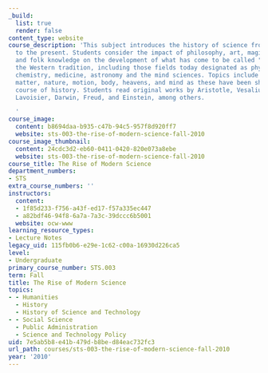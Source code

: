 ```yaml
---
_build:
  list: true
  render: false
content_type: website
course_description: 'This subject introduces the history of science from antiquity
  to the present. Students consider the impact of philosophy, art, magic, social structure,
  and folk knowledge on the development of what has come to be called "science" in
  the Western tradition, including those fields today designated as physics, biology,
  chemistry, medicine, astronomy and the mind sciences. Topics include concepts of
  matter, nature, motion, body, heavens, and mind as these have been shaped over the
  course of history. Students read original works by Aristotle, Vesalius, Newton,
  Lavoisier, Darwin, Freud, and Einstein, among others.

  '
course_image:
  content: b8694daa-b935-c47b-94c5-957f8d920ff7
  website: sts-003-the-rise-of-modern-science-fall-2010
course_image_thumbnail:
  content: 24cdc3d2-eb60-0411-0420-820e073a8ebe
  website: sts-003-the-rise-of-modern-science-fall-2010
course_title: The Rise of Modern Science
department_numbers:
- STS
extra_course_numbers: ''
instructors:
  content:
  - 1f85d233-f756-a43f-ed17-f57a335ec447
  - a82bdf46-94f8-6a7a-7a3c-39dccc6b5001
  website: ocw-www
learning_resource_types:
- Lecture Notes
legacy_uid: 115fb0b6-e29e-1c62-c00a-16930d226ca5
level:
- Undergraduate
primary_course_number: STS.003
term: Fall
title: The Rise of Modern Science
topics:
- - Humanities
  - History
  - History of Science and Technology
- - Social Science
  - Public Administration
  - Science and Technology Policy
uid: 7e5ab5b8-e41b-479d-b8be-d84eac732fc3
url_path: courses/sts-003-the-rise-of-modern-science-fall-2010
year: '2010'
---
```

